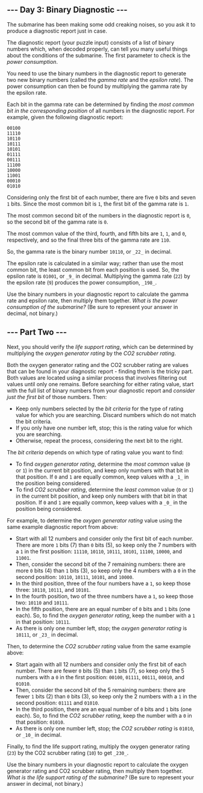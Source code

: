 ﻿
## --- Day 3: Binary Diagnostic ---

The submarine has been making some  odd creaking noises, so you ask it to produce a diagnostic report just in case.

The diagnostic report (your puzzle input) consists of a list of binary numbers which, when decoded properly, can tell you many useful things about the conditions of the submarine. The first parameter to check is the  _power consumption_.

You need to use the binary numbers in the diagnostic report to generate two new binary numbers (called the  _gamma rate_  and the  _epsilon rate_). The power consumption can then be found by multiplying the gamma rate by the epsilon rate.

Each bit in the gamma rate can be determined by finding the  _most common bit in the corresponding position_  of all numbers in the diagnostic report. For example, given the following diagnostic report:

```
00100
11110
10110
10111
10101
01111
00111
11100
10000
11001
00010
01010

```

Considering only the first bit of each number, there are five  `0`  bits and seven  `1`  bits. Since the most common bit is  `1`, the first bit of the gamma rate is  `1`.

The most common second bit of the numbers in the diagnostic report is  `0`, so the second bit of the gamma rate is  `0`.

The most common value of the third, fourth, and fifth bits are  `1`,  `1`, and  `0`, respectively, and so the final three bits of the gamma rate are  `110`.

So, the gamma rate is the binary number  `10110`, or  `_22_`  in decimal.

The epsilon rate is calculated in a similar way; rather than use the most common bit, the least common bit from each position is used. So, the epsilon rate is  `01001`, or  `_9_`  in decimal. Multiplying the gamma rate (`22`) by the epsilon rate (`9`) produces the power consumption,  `_198_`.

Use the binary numbers in your diagnostic report to calculate the gamma rate and epsilon rate, then multiply them together.  _What is the power consumption of the submarine?_  (Be sure to represent your answer in decimal, not binary.)

## --- Part Two ---

Next, you should verify the  _life support rating_, which can be determined by multiplying the  _oxygen generator rating_  by the  _CO2 scrubber rating_.

Both the oxygen generator rating and the CO2 scrubber rating are values that can be found in your diagnostic report - finding them is the tricky part. Both values are located using a similar process that involves filtering out values until only one remains. Before searching for either rating value, start with the full list of binary numbers from your diagnostic report and  _consider just the first bit_  of those numbers. Then:

-   Keep only numbers selected by the  _bit criteria_  for the type of rating value for which you are searching. Discard numbers which do not match the bit criteria.
-   If you only have one number left, stop; this is the rating value for which you are searching.
-   Otherwise, repeat the process, considering the next bit to the right.

The  _bit criteria_  depends on which type of rating value you want to find:

-   To find  _oxygen generator rating_, determine the  _most common_  value (`0`  or  `1`) in the current bit position, and keep only numbers with that bit in that position. If  `0`  and  `1`  are equally common, keep values with a  `_1_`  in the position being considered.
-   To find  _CO2 scrubber rating_, determine the  _least common_  value (`0`  or  `1`) in the current bit position, and keep only numbers with that bit in that position. If  `0`  and  `1`  are equally common, keep values with a  `_0_`  in the position being considered.

For example, to determine the  _oxygen generator rating_  value using the same example diagnostic report from above:

-   Start with all 12 numbers and consider only the first bit of each number. There are more  `1`  bits (7) than  `0`  bits (5), so keep only the 7 numbers with a  `1`  in the first position:  `11110`,  `10110`,  `10111`,  `10101`,  `11100`,  `10000`, and  `11001`.
-   Then, consider the second bit of the 7 remaining numbers: there are more  `0`  bits (4) than  `1`  bits (3), so keep only the 4 numbers with a  `0`  in the second position:  `10110`,  `10111`,  `10101`, and  `10000`.
-   In the third position, three of the four numbers have a  `1`, so keep those three:  `10110`,  `10111`, and  `10101`.
-   In the fourth position, two of the three numbers have a  `1`, so keep those two:  `10110`  and  `10111`.
-   In the fifth position, there are an equal number of  `0`  bits and  `1`  bits (one each). So, to find the  _oxygen generator rating_, keep the number with a  `1`  in that position:  `10111`.
-   As there is only one number left, stop; the  _oxygen generator rating_  is  `10111`, or  `_23_`  in decimal.

Then, to determine the  _CO2 scrubber rating_  value from the same example above:

-   Start again with all 12 numbers and consider only the first bit of each number. There are fewer  `0`  bits (5) than  `1`  bits (7), so keep only the 5 numbers with a  `0`  in the first position:  `00100`,  `01111`,  `00111`,  `00010`, and  `01010`.
-   Then, consider the second bit of the 5 remaining numbers: there are fewer  `1`  bits (2) than  `0`  bits (3), so keep only the 2 numbers with a  `1`  in the second position:  `01111`  and  `01010`.
-   In the third position, there are an equal number of  `0`  bits and  `1`  bits (one each). So, to find the  _CO2 scrubber rating_, keep the number with a  `0`  in that position:  `01010`.
-   As there is only one number left, stop; the  _CO2 scrubber rating_  is  `01010`, or  `_10_`  in decimal.

Finally, to find the life support rating, multiply the oxygen generator rating (`23`) by the CO2 scrubber rating (`10`) to get  `_230_`.

Use the binary numbers in your diagnostic report to calculate the oxygen generator rating and CO2 scrubber rating, then multiply them together.  _What is the life support rating of the submarine?_  (Be sure to represent your answer in decimal, not binary.)